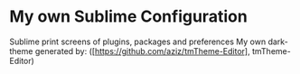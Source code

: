 # My own Sublime Configuration
  Sublime print screens of plugins, packages and preferences
  My own dark-theme generated by: ([https://github.com/aziz/tmTheme-Editor], tmTheme-Editor)
